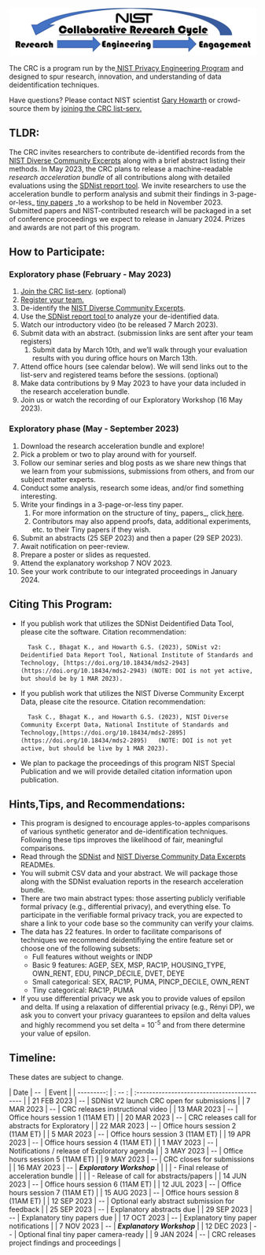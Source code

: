 <script src="https://pages.nist.gov/nist-header-footer/js/jquery-1.9.0.min.js" type="text/javascript" defer="defer"></script>
<script src="https://pages.nist.gov/nist-header-footer/js/nist-header-footer.js" type="text/javascript" defer="defer"></script>

<link rel="stylesheet" href="https://pages.nist.gov/nist-header-footer/css/nist-combined.css">
<link rel="stylesheet" href="https://pages.nist.gov/privacy_collaborative_research_cycle/static/css/NISTStyle.css">

<link rel="stylesheet" href="https://pages.nist.gov/privacy_collaborative_research_cycle/static/css/NISTPages.css">

<meta http-equiv="Content-Type" content="text/html; charset=UTF-8" />


<p align="center">
	<img src="images/image1.png"
   	  alt="diagram of a collaborative cycle"
    	 style="float: center;" 
    	 width=800/>
</p>



The CRC is a program run by the[ NIST Privacy Engineering Program](https://www.nist.gov/itl/applied-cybersecurity/privacy-engineering) and designed to spur research, innovation, and understanding of data deidentification techniques.

Have questions? Please contact NIST scientist [Gary Howarth](mailto:gary.howarth@nist.gov?subject=[CRC]) or crowd-source them by [joining the CRC list-serv.](http://CRC+subscribe@list.nist.gov?subject=subscribe)


## TLDR:

The CRC invites researchers to contribute de-identified records from the [NIST Diverse Community Excerpts](https://github.com/usnistgov/SDNist/tree/main/nist%20diverse%20communities%20data%20excerpts) along with a brief abstract listing their methods. In May 2023, the CRC plans to release a machine-readable _research acceleration bundle_ of all contributions along with detailed evaluations using the [SDNist report tool](https://github.com/usnistgov/SDNist/). We invite researchers to use the acceleration bundle to perform analysis and submit their findings in 3-page-or-less_ [tiny papers](https://iclr.cc/Conferences/2023/CallForTinyPapers) _to a workshop to be held in November 2023. Submitted papers and NIST-contributed research will be packaged in a set of conference proceedings we expect to release in January 2024. Prizes and awards are not part of this program.


## How to Participate:


### Exploratory phase (February - May 2023)



1. [Join the CRC list-serv](CRC+subscribe@list.nist.gov?subject=subscribe). (optional)
2. [Register your team.](https://docs.google.com/forms/d/e/1FAIpQLSde8IklaZFEXlCBb0g_EVh6rf7tyxfCsB5yieZ-8hBomlRTGQ/viewform?usp=sf_link)
3. De-identify the [NIST Diverse Community Excerpts](https://github.com/usnistgov/SDNist/tree/main/nist%20diverse%20communities%20data%20excerpts).
4. Use the[ SDNist report tool ](https://github.com/usnistgov/SDNist/)to analyze your de-identified data.
5. Watch our introductory video (to be released 7 March 2023).
6. Submit data with an abstract. (submission links are sent after your team registers)
    1. Submit data by March 10th, and we’ll walk through your evaluation results with you during office hours on March 13th.
7. Attend office hours (see calendar below). We will send links out to the list-serv and registered teams before the sessions. (optional)
8. Make data contributions by 9 May 2023 to have your data included in the research acceleration bundle.
9. Join us or watch the recording of our Exploratory Workshop (16 May 2023).


### Exploratory phase (May - September 2023)



1. Download the research acceleration bundle and explore!
2. Pick a problem or two to play around with for yourself.
3. Follow our seminar series and blog posts as we share new things that we learn from your submissions, submissions from others, and from our subject matter experts.
4. Conduct some analysis, research some ideas, and/or find something interesting.
5. Write your findings in a 3-page-or-less tiny paper.
    1. For more information on the structure of tiny_ papers_, click[ here](https://iclr.cc/Conferences/2023/CallForTinyPapers).
    2. Contributors may also append proofs, data, additional experiments, etc. to their Tiny papers if they wish.
6. Submit an abstracts (25 SEP 2023) and then a paper (29 SEP 2023).
7. Await notification on peer-review.
8. Prepare a poster or slides as requested.
9. Attend the explanatory workshop 7 NOV 2023.
10. See your work contribute to our integrated proceedings in January 2024.


## Citing This Program:



* If you publish work that utilizes the SDNist Deidentified Data Tool, please cite the software. Citation recommendation:

        Task C., Bhagat K., and Howarth G.S. (2023), SDNist v2: Deidentified Data Report Tool, National Institute of Standards and Technology, [https://doi.org/10.18434/mds2-2943](https://doi.org/10.18434/mds2-2943) (NOTE: DOI is not yet active, but should be by 1 MAR 2023).

* If you publish work that utilizes the NIST Diverse Community Excerpt Data, please cite the resource. Citation recommendation:

        Task C., Bhagat K., and Howarth G.S. (2023), NIST Diverse Community Excerpt Data, National Institute of Standards and Technology,[https://doi.org/10.18434/mds2-2895](https://doi.org/10.18434/mds2-2895)   (NOTE: DOI is not yet active, but should be live by 1 MAR 2023).

* We plan to package the proceedings of this program NIST Special Publication and we will provide detailed citation information upon publication.


## Hints,Tips, and Recommendations:



* This program is designed to encourage apples-to-apples comparisons of various synthetic generator and de-identification techniques. Following these tips improves the likelihood of fair, meaningful comparisons.
* Read through the [SDNist](https://github.com/usnistgov/SDNist) and [NIST Diverse Community Data Excerpts](https://github.com/usnistgov/SDNist/tree/main/nist%20diverse%20communities%20data%20excerpts) READMEs.
* You will submit CSV data and your abstract. We will package those along with the SDNist evaluation reports in the research acceleration bundle.
* There are two main abstract types: those asserting publicly verifiable formal privacy (e.g., differential privacy), and everything else. To participate in the verifiable formal privacy track, you are expected to share a link to your code base so the community can verify your claims.
* The data has 22 features. In order to facilitate comparisons of techniques we recommend deidentifiying the entire feature set or choose one of the following subsets:
    * Full features without weights or INDP
    * Basic 9 features: AGEP, SEX, MSP, RAC1P, HOUSING_TYPE, OWN_RENT, EDU, PINCP_DECILE, DVET, DEYE
    * Small categorical: SEX, RAC1P, PUMA, PINCP_DECILE, OWN_RENT
    * Tiny categorical:  RAC1P, PUMA
* If you use differential privacy we ask you to provide values of epsilon and delta. If using a relaxation of differential privacy (e.g., Rényi DP), we ask you to convert your privacy guarantees to epsilon and delta values and highly recommend you set delta = 10<sup>-5 </sup>and from there determine your value of epsilon.


## Timeline:

These dates are subject to change.

|     Date     |&nbsp;--&nbsp; | Event                                           |
|  ---------:  |    : -- :     | :------------------------------------------     |
| 21 FEB 2023  |      --       | SDNist V2 launch CRC open for submissions       |
|  7 MAR 2023  |      --       | CRC releases instructional video                |
| 13 MAR 2023  |      --       | Office hours session 1 (11AM ET)                |
| 20 MAR 2023  |      --       | CRC releases call for abstracts for Exploratory |
| 22 MAR 2023  |      --       | Office hours session 2 (11AM ET)                |
|  5 MAR 2023  |      --       | Office hours session 3 (11AM ET)                |
| 19 APR 2023  |      --       | Office hours session 4 (11AM ET)                |
|  1 MAY 2023  |      --       | Notifications / release of Exploratory agenda   |
|  3 MAY 2023  |      --       | Office hours session 5 (11AM ET)                |
|  9 MAY 2023  |      --       | CRC closes for submissions                      |
| 16 MAY 2023  |      --       | ***Exploratory Workshop***                      |
|              |               | - Final release of acceleration bundle          |
|              |               | - Release of call for abstracts/papers          |
| 14 JUN 2023  |      --       | Office hours session 6 (11AM ET)                |
| 12 JUL 2023  |      --       | Office hours session 7 (11AM ET)                |
| 15 AUG 2023  |      --       | Office hours session 8 (11AM ET)                |
| 12 SEP 2023  |      --       | Optional early abstract submission for feedback |
| 25 SEP 2023  |      --       | Explanatory abstracts due                       |
| 29 SEP 2023  |      --       | Explanatory tiny papers due                     |
| 17 OCT 2023  |      --       | Explanatory tiny paper notifications            |
|  7 NOV 2023  |      --       | ***Explanatory Workshop***                      |
| 12 DEC 2023  |      --       | Optional final tiny paper camera-ready          |
|  9 JAN 2024  |      --       | CRC releases project findings and proceedings   |


